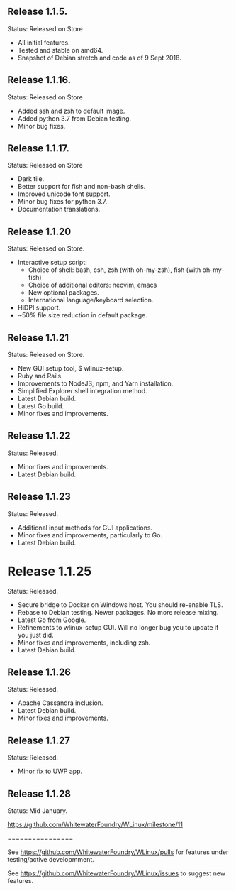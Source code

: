 ## Release 1.1.5.

Status: Released on Store

- All initial features.
- Tested and stable on amd64.
- Snapshot of Debian stretch and code as of 9 Sept 2018.

## Release 1.1.16.

Status: Released on Store

- Added ssh and zsh to default image.
- Added python 3.7 from Debian testing.
- Minor bug fixes.

## Release 1.1.17.

Status: Released on Store

- Dark tile.
- Better support for fish and non-bash shells.
- Improved unicode font support.
- Minor bug fixes for python 3.7.
- Documentation translations.

## Release 1.1.20

Status: Released on Store.

- Interactive setup script:
  - Choice of shell: bash, csh, zsh (with oh-my-zsh), fish (with oh-my-fish)
  - Choice of additional editors: neovim, emacs
  - New optional packages.
  - International language/keyboard selection.
- HiDPI support.
- ~50% file size reduction in default package.

## Release 1.1.21

Status: Released on Store.

- New GUI setup tool, $ wlinux-setup.
- Ruby and Rails.
- Improvements to NodeJS, npm, and Yarn installation.
- Simplified Explorer shell integration method.
- Latest Debian build.
- Latest Go build.
- Minor fixes and improvements.

## Release 1.1.22

Status: Released.

- Minor fixes and improvements.
- Latest Debian build.

## Release 1.1.23

Status: Released.

- Additional input methods for GUI applications.
- Minor fixes and improvements, particularly to Go.
- Latest Debian build.

# Release 1.1.25

Status: Released.

- Secure bridge to Docker on Windows host. You should re-enable TLS.
- Rebase to Debian testing. Newer packages. No more release mixing.
- Latest Go from Google.
- Refinements to wlinux-setup GUI. Will no longer bug you to update if you just did.
- Minor fixes and improvements, including zsh.
- Latest Debian build.

## Release 1.1.26

Status: Released.

- Apache Cassandra inclusion.
- Latest Debian build.
- Minor fixes and improvements.

## Release 1.1.27

Status: Released.

- Minor fix to UWP app.

## Release 1.1.28

Status: Mid January.

https://github.com/WhitewaterFoundry/WLinux/milestone/11

================

See https://github.com/WhitewaterFoundry/WLinux/pulls for features under testing/active developmment.

See https://github.com/WhitewaterFoundry/WLinux/issues to suggest new features.
